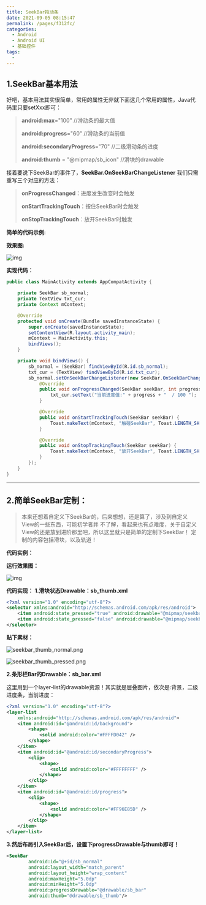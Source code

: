 ```yaml
---
title: SeekBar拖动条
date: 2021-09-05 08:15:47
permalink: /pages/f312fc/
categories:
  - Android
  - Android UI
  - 基础控件
tags:
  - 
---
```

## 1.SeekBar基本用法

好吧，基本用法其实很简单，常用的属性无非就下面这几个常用的属性，Java代码里只要setXxx即可：

> **android:max**="100" //滑动条的最大值
>
> **android:progress**="60" //滑动条的当前值
>
> **android:secondaryProgress**="70" //二级滑动条的进度
>
> **android:thumb** = "@mipmap/sb_icon" //滑块的drawable

接着要说下SeekBar的事件了，**SeekBar.OnSeekBarChangeListener** 我们只需重写三个对应的方法：

> **onProgressChanged**：进度发生改变时会触发
>
> **onStartTrackingTouch**：按住SeekBar时会触发
>
> **onStopTrackingTouch**：放开SeekBar时触发

**简单的代码示例:**

**效果图:**

![img](https://iqqcode-blog.oss-cn-beijing.aliyuncs.com/img-2021-befo/20210608210830.jpeg)

**实现代码：**

```java
public class MainActivity extends AppCompatActivity {

    private SeekBar sb_normal;
    private TextView txt_cur;
    private Context mContext;

    @Override
    protected void onCreate(Bundle savedInstanceState) {
        super.onCreate(savedInstanceState);
        setContentView(R.layout.activity_main);
        mContext = MainActivity.this;
        bindViews();
    }

    private void bindViews() {
        sb_normal = (SeekBar) findViewById(R.id.sb_normal);
        txt_cur = (TextView) findViewById(R.id.txt_cur);
        sb_normal.setOnSeekBarChangeListener(new SeekBar.OnSeekBarChangeListener() {
            @Override
            public void onProgressChanged(SeekBar seekBar, int progress, boolean fromUser) {
                txt_cur.setText("当前进度值:" + progress + "  / 100 ");
            }

            @Override
            public void onStartTrackingTouch(SeekBar seekBar) {
                Toast.makeText(mContext, "触碰SeekBar", Toast.LENGTH_SHORT).show();
            }

            @Override
            public void onStopTrackingTouch(SeekBar seekBar) {
                Toast.makeText(mContext, "放开SeekBar", Toast.LENGTH_SHORT).show();
            }
        });
    }
}
```

------

## 2.简单SeekBar定制：

> 本来还想着自定义下SeekBar的，后来想想，还是算了，涉及到自定义View的一些东西，可能初学者并 不了解，看起来也有点难度，关于自定义View的还是放到进阶那里吧，所以这里就只是简单的定制下SeekBar！ 定制的内容包括滑块，以及轨道！

**代码实例：**

**运行效果图：**

![img](https://iqqcode-blog.oss-cn-beijing.aliyuncs.com/img-2021-befo/20210608210824.jpeg)

**代码实现：** **1.滑块状态Drawable：sb_thumb.xml**

```xml
<?xml version="1.0" encoding="utf-8"?>
<selector xmlns:android="http://schemas.android.com/apk/res/android">
    <item android:state_pressed="true" android:drawable="@mipmap/seekbar_thumb_pressed"/>
    <item android:state_pressed="false" android:drawable="@mipmap/seekbar_thumb_normal"/>
</selector>
```

**贴下素材：**

![seekbar_thumb_normal.png](https://iqqcode-blog.oss-cn-beijing.aliyuncs.com/img-2021-befo/20210608210813.jpeg)

![seekbar_thumb_pressed.png](https://iqqcode-blog.oss-cn-beijing.aliyuncs.com/img-2021-befo/20210608210818.jpeg)

**2.条形栏Bar的Drawable：sb_bar.xml**

这里用到一个layer-list的drawable资源！其实就是层叠图片，依次是:背景，二级进度条，当前进度：

```xml
<?xml version="1.0" encoding="utf-8"?>
<layer-list
    xmlns:android="http://schemas.android.com/apk/res/android">
    <item android:id="@android:id/background">
        <shape>
            <solid android:color="#FFFFD042" />
        </shape>
    </item>
    <item android:id="@android:id/secondaryProgress">
        <clip>
            <shape>
                <solid android:color="#FFFFFFFF" />
            </shape>
        </clip>
    </item>
    <item android:id="@android:id/progress">
        <clip>
            <shape>
                <solid android:color="#FF96E85D" />
            </shape>
        </clip>
    </item>
</layer-list>
```

**3.然后布局引入SeekBar后，设置下progressDrawable与thumb即可！**

```xml
<SeekBar
        android:id="@+id/sb_normal"
        android:layout_width="match_parent"
        android:layout_height="wrap_content"
        android:maxHeight="5.0dp"
        android:minHeight="5.0dp"
        android:progressDrawable="@drawable/sb_bar"
        android:thumb="@drawable/sb_thumb"/>
```

